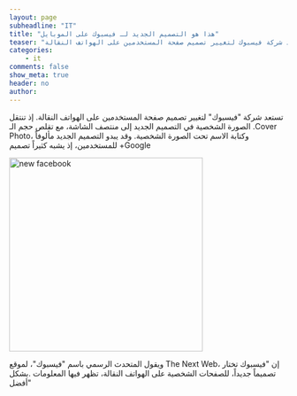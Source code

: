 ```yaml
---
layout: page
subheadline: "IT"
title: "هذا هو التصميم الجديد لـ فيسبوك على الموبايل"
teaser: "تستعد شركة فيسبوك لتغيير تصميم صفحة المستخدمين على الهواتف النقالة "
categories:
    - it
comments: false
show_meta: true
header: no
author:
---
```

تستعد شركة "فيسبوك" لتغيير تصميم صفحة المستخدمين على الهواتف النقالة. إذ تنتقل الصورة الشخصية في التصميم الجديد إلى منتصف الشاشة، مع تقلص حجم الـ .Cover Photo، وكتابة الاسم تحت الصورة الشخصية. وقد يبدو التصميم الجديد مألوفاً للمستخدمين، إذ يشبه كثيراً تصميم +Google

<img src="{{ site.url }}/images/facebook-redesign.jpeg" alt="new facebook" style="width: 350px; margin-right:25%;" />


ويقول المتحدث الرسمي باسم "فيسبوك"، لموقع The Next Web، إن "فيسبوك تختار تصميماً جديداً، للصفحات الشخصية على الهواتف النقالة، تظهر فيها المعلومات .بشكل أفضل"
